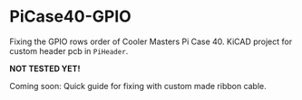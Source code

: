 # PiCase40-GPIO

Fixing the GPIO rows order of Cooler Masters Pi Case 40.
KiCAD project for custom header pcb in `PiHeader`.

**NOT TESTED YET!**

Coming soon: Quick guide for fixing with custom made ribbon cable.